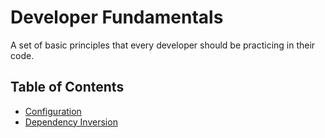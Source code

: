 # Developer Fundamentals

A set of basic principles that every developer should be practicing in their code.

## Table of Contents

- [Configuration](./Configuration/_Overview.md)
- [Dependency Inversion](./DependencyInversion/_Overview.md)